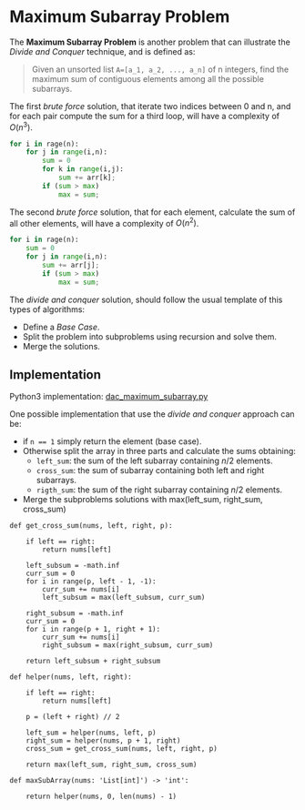 #  Maximum Subarray Problem

The **Maximum Subarray Problem** is another problem that can illustrate the _Divide and Conquer_ technique, and is defined as:

> Given an unsorted list `A=[a_1, a_2, ..., a_n]` of n integers, find the maximum sum of contiguous elements among all the possible subarrays.

The first _brute force_ solution, that iterate two indices between 0 and n, and for each pair compute the sum for a third loop, will have a complexity of $O(n^3)$.

```python
for i in rage(n):
    for j in range(i,n):
        sum = 0
        for k in range(i,j):
            sum += arr[k];
        if (sum > max)
            max = sum;
```

The second _brute force_ solution, that for each element, calculate the sum of all other elements, will have a complexity of $O(n^2)$.

```python
for i in rage(n):
    sum = 0
    for j in range(i,n):
        sum += arr[j];
        if (sum > max)
            max = sum;
```

The _divide and conquer_ solution, should follow the usual template of this types of algorithms:

- Define a _Base Case_.
- Split the problem into subproblems using recursion and solve them.
- Merge the solutions.

## Implementation

Python3 implementation: [dac_maximum_subarray.py](../solutions/dac_maximum_subarray.py)

One possible implementation that use the _divide and conquer_ approach can be:

- if `n == 1` simply return the element (base case).
- Otherwise split the array in three parts and calculate the sums obtaining:
  - `left_sum`: the sum of the left subarray containing $n/2$ elements.
  - `cross_sum`: the sum of subarray containing both left and right subarrays.
  - `rigth_sum`: the sum of the right subarray containing $n/2$ elements.
- Merge the subproblems solutions with max(left_sum, right_sum, cross_sum)

```
def get_cross_sum(nums, left, right, p):

    if left == right:
        return nums[left]

    left_subsum = -math.inf
    curr_sum = 0
    for i in range(p, left - 1, -1):
        curr_sum += nums[i]
        left_subsum = max(left_subsum, curr_sum)

    right_subsum = -math.inf
    curr_sum = 0
    for i in range(p + 1, right + 1):
        curr_sum += nums[i]
        right_subsum = max(right_subsum, curr_sum)

    return left_subsum + right_subsum   

def helper(nums, left, right):

    if left == right:
        return nums[left]

    p = (left + right) // 2

    left_sum = helper(nums, left, p)
    right_sum = helper(nums, p + 1, right)
    cross_sum = get_cross_sum(nums, left, right, p)

    return max(left_sum, right_sum, cross_sum)

def maxSubArray(nums: 'List[int]') -> 'int':

    return helper(nums, 0, len(nums) - 1)
```
